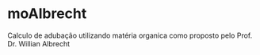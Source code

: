 # moAlbrecht
Calculo de adubação utilizando matéria organica como proposto pelo Prof. Dr. Willian Albrecht
